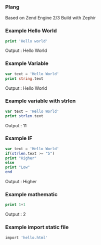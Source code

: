 ### Plang
Based on Zend Engine 2/3
Build with Zephir

### Example Hello World
```php
print 'Hello world'
```
Output : Hello World

### Example Variable

```php
var text = 'Hello World'
print string.text
```
Output : Hello World

### Example variable with strlen
```php
var text = 'Hello World'
print strlen.text
```
Output : 11

### Example IF

```php
var text = 'Hello World'
if(strlen.text >= "5")
print "Higher"
else
print "Low"
end
```
Output : Higher

### Example mathematic
```php
print 1+1
```
Output : 2

### Example import static file
```php
import 'hello.html'
```

